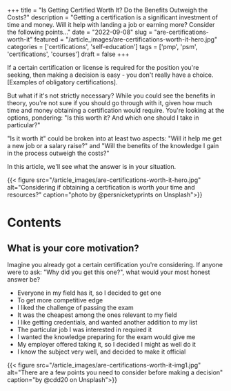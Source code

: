 +++
title = "Is Getting Certified Worth It? Do the Benefits Outweigh the Costs?"
description = "Getting a certification is a significant investment of time and money. Will it help with landing a job or earning more? Consider the following points..."
date = "2022-09-08"
slug = "are-certifications-worth-it"
featured = "/article_images/are-certifications-worth-it-hero.jpg"
categories = ['certifications', 'self-education']
tags = ['pmp', 'psm', 'certifications', 'courses']
draft = false
+++

If a certain certification or license is required for the position you're seeking, then making a decision is easy - you don't really have a choice. [Examples of obligatory certifications].

But what if it's not strictly necessary? While you could see the benefits in theory, you're not sure if you should go through with it, given how much time and money obtaining a certification would require. You're looking at the options, pondering: "Is this worth it? And which one should I take in particular?"

"Is it worth it" could be broken into at least two aspects: "Will it help me get a new job or a salary raise?" and "Will the benefits of the knowledge I gain in the process outweigh the costs?"

In this article, we'll see what the answer is in your situation.

{{< figure src="/article_images/are-certifications-worth-it-hero.jpg" alt="Considering if obtaining a certification is worth your time and resources?" caption="photo by \@persnicketyprints on Unsplash">}}

# Contents

## What is your core motivation?

Imagine you already got a certain certification you're considering. If anyone were to ask: "Why did you get this one?", what would your most honest answer be?

- Everyone in my field has it, so I decided to get one
- To get more competitive edge
- I liked the challenge of passing the exam
- It was the cheapest among the ones relevant to my field
- I like getting credentials, and wanted another addition to my list
- The particular job I was interested in required it
- I wanted the knowledge preparing for the exam would give me
- My employer offered taking it, so I decided I might as well do it
- I know the subject very well, and decided to make it official

{{< figure src="/article_images/are-certifications-worth-it-img1.jpg" alt="There are a few points you need to consider before making a decision" caption="by \@cdd20 on Unsplash">}}
